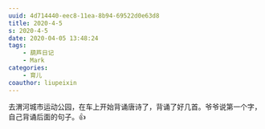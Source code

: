 ```yaml
---
uuid: 4d714440-eec8-11ea-8b94-69522d0e63d8
title: 2020-4-5
s: 2020-4-5
date: 2020-04-05 13:48:24
tags:
	- 葫芦日记
	- Mark
categories:
	- 育儿
coauthor: liupeixin
---
```


去渭河城市运动公园，在车上开始背诵唐诗了，背诵了好几首。爷爷说第一个字，自己背诵后面的句子。👍
